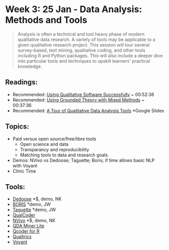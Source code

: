 # Week 3: 25 Jan - Data Analysis: Methods and Tools
> Analysis is often a technical and tool heavy phase of modern qualitative data research. A variety of tools may be applicable to a given qualitative research project. This session will tour several survey-based, text mining, qualitative coding, and other tools including R and Python packages. This will also include a deeper dive into particular tools and techniques to upskill learners' practical knowledge.

## Readings:
- Recommended: [Using Qualitative Software Successfully](https://www.youtube.com/watch?v=zLZ3EbPdVPc) ~ 00:52:36
- Recommended: [Using Grounded Theory with Mixed Methods](https://open.spotify.com/episode/1MvkSRfEjCihj9RtRDTFrF?si=inOVHAJNQU2BVVluMvlyoA) ~ 00:37:36
- Recommended: [A Tour of Qualitative Data Analysis Tools](https://docs.google.com/presentation/d/1DLM-IPFEicjRsWlI6jhxbKRHU3Ksdory-JFyjShbVSs/edit?usp=sharing) *Google Slides

## Topics:
- Paid versus open source/free/libre tools
  - Open science and data
  - Transparancy and reproducibility
  - Matching tools to data and research goals
- Demos: NVivo vs Dedoose; Taguette; Boris; if time allows basic NLP with Voyant
- Clinic Time

## Tools:
- [Dedoose](https://www.dedoose.com/) *$, demo, NK
- [BORIS](http://www.boris.unito.it/) *demo, JW
- [Taguette](https://www.taguette.org/) *demo, JW
- [QualCoder](https://github.com/ccbogel/QualCoder)
- [NVivo](https://www.qsrinternational.com/nvivo-qualitative-data-analysis-software/home) *$, demo, NK
- [QDA Miner Lite](https://provalisresearch.com/products/qualitative-data-analysis-software/freeware/)
- [Qcoder for R](https://docs.ropensci.org/qcoder/)
- [Qualtrics](https://www.qualtrics.com/)
- [Voyant](https://voyant-tools.org/)
